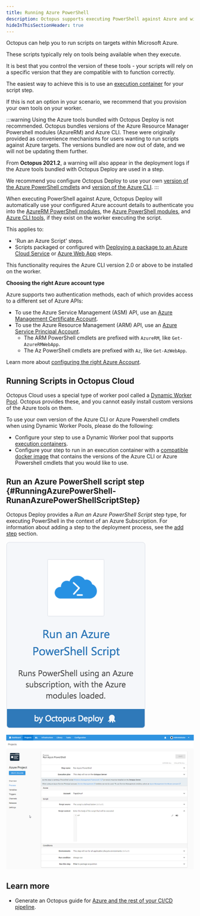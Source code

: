 ```yaml
---
title: Running Azure PowerShell
description: Octopus supports executing PowerShell against Azure and will automatically import the Azure PowerShell modules if they are available.
hideInThisSectionHeader: true
---
```


Octopus can help you to run scripts on targets within Microsoft Azure.

These scripts typically rely on tools being available when they execute.

It is best that you control the version of these tools - your scripts will rely on a specific version that they are compatible with to function correctly.

The easiest way to achieve this is to use an [execution container](/docs/projects/steps/execution-containers-for-workers/index.md) for your script step.

If this is not an option in your scenario, we recommend that you provision your own tools on your worker.

:::warning
Using the Azure tools bundled with Octopus Deploy is not recommended. Octopus bundles versions of the Azure Resource Manager Powershell modules (AzureRM) and Azure CLI. These were originally provided as convenience mechanisms for users wanting to run scripts against Azure targets. The versions bundled are now out of date, and we will not be updating them further.

From **Octopus 2021.2**, a warning will also appear in the deployment logs if the Azure tools bundled with Octopus Deploy are used in a step.

We recommend you configure Octopus Deploy to use your own [version of the Azure PowerShell cmdlets](/docs/deployments/azure/running-azure-powershell/configuring-the-version-of-the-azure-powershell-modules.md) and [version of the Azure CLI](/docs/deployments/azure/running-azure-powershell/configuring-the-version-of-the-azure-cli.md).
:::

When executing PowerShell against Azure, Octopus Deploy will automatically use your configured Azure account details to authenticate you into the [AzureRM PowerShell modules](https://docs.microsoft.com/powershell/azure/azurerm/overview), the [Azure PowerShell modules](https://docs.microsoft.com/powershell/azure/overview), and [Azure CLI tools](https://docs.microsoft.com/cli/azure/), if they exist on the worker executing the script.

This applies to:

- 'Run an Azure Script' steps.
- Scripts packaged or configured with [Deploying a package to an Azure Cloud Service](/docs/deployments/azure/cloud-services/index.md) or [Azure Web App](/docs/deployments/azure/deploying-a-package-to-an-azure-web-app/index.md) steps.

This functionality requires the Azure CLI version 2.0 or above to be installed on the worker.

**Choosing the right Azure account type**

Azure supports two authentication methods, each of which provides access to a different set of Azure APIs:

- To use the Azure Service Management (ASM) API, use an [Azure Management Certificate Account](/docs/infrastructure/accounts/azure/index.md#azure-management-certificate).
- To use the Azure Resource Management (ARM) API, use an [Azure Service Principal Account](/docs/infrastructure/accounts/azure/index.md#azure-service-principal).
  - The ARM PowerShell cmdlets are prefixed with `AzureRM`, like `Get-AzureRMWebApp`.
  - The Az PowerShell cmdlets are prefixed with `Az`, like `Get-AzWebApp`.

Learn more about [configuring the right Azure Account](/docs/infrastructure/accounts/azure/index.md).

## Running Scripts in Octopus Cloud

Octopus Cloud uses a special type of worker pool called a [Dynamic Worker Pool](/docs/infrastructure/workers/dynamic-worker-pools.md). Octopus provides these, and you cannot easily install custom versions of the Azure tools on them.

To use your own version of the Azure CLI or Azure Powershell cmdlets when using Dynamic Worker Pools, please do the following:

- Configure your step to use a Dynamic Worker pool that supports [execution containers](/docs/projects/steps/execution-containers-for-workers/index.md).
- Configure your step to run in an execution container with a [compatible docker image](/docs/projects/steps/execution-containers-for-workers/index.md#which-image) that contains the versions of the Azure CLI or Azure Powershell cmdlets that you would like to use.

## Run an Azure PowerShell script step {#RunningAzurePowerShell-RunanAzurePowerShellScriptStep}

Octopus Deploy provides a *Run an Azure PowerShell Script* step type, for executing PowerShell in the context of an Azure Subscription. For information about adding a step to the deployment process, see the [add step](/docs/projects/steps/index.md) section.

![](5865912.png "width=170")

![](azure-new-powershell-script-step.png "width=500")

## Learn more

- Generate an Octopus guide for [Azure and the rest of your CI/CD pipeline](https://octopus.com/docs/guides?destination=Azure%20websites).

